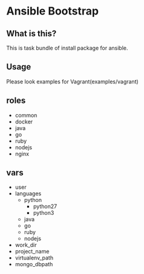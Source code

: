 # Ansible Bootstrap 

## What is this?

This is task bundle of install package for ansible.


## Usage

Please look examples for Vagrant(examples/vagrant)


## roles

- common
- docker
- java
- go
- ruby
- nodejs
- nginx


## vars

- user
- languages
  - python
    - python27
    - python3
  - java
  - go
  - ruby
  - nodejs
- work_dir
- project_name
- virtualenv_path
- mongo_dbpath
